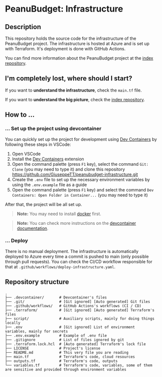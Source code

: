 # PeanuBudget: Infrastructure

## Description

This repository holds the source code for the infrastructure of the PeanuBudget project. The infrastructure is hosted at Azure and is set up with Terraform. It's deployment is done with GitHub Actions.

You can find more information about the PeanuBudget project at the [index repository](https://github.com/GiuseppeTT/peanubudget).

## I'm completely lost, where should I start?

If you want to **understand the infrastructure**, check the `main.tf` file.

If you want to **understand the big picture**, check the [index repository](https://github.com/GiuseppeTT/peanubudget).

## How to ...

### ... Set up the project using devcontainer

You can quickly set up the project for development using [Dev Containers](https://marketplace.visualstudio.com/items?itemName=ms-vscode-remote.remote-containers) by following these steps in VSCode:

1. Open VSCode
1. Install the [Dev Containers](https://marketplace.visualstudio.com/items?itemName=ms-vscode-remote.remote-containers) extension
1. Open the command palette (press `F1` key), select the command `Git: Clone` (you may need to type it) and clone this repository https://github.com/GiuseppeTT/peanubudget-infrastructure.git
1. Create the `.env` file to set up the necessary environment variables by using the `.env.example` file as a guide
1. Open the command palette (press `F1` key) and select the command `Dev Containers: Open Folder in Container...` (you may need to type it)

After that, the project will be all set up.

> **Note:** You may need to install [docker](https://www.docker.com/) first.

> **Note:** You can check more instructions on the [devcontainer documentation](https://code.visualstudio.com/docs/devcontainers/containers).

### ... Deploy

There is no manual deployment. The infrastructure is automatically deployed to Azure every time a commit is pushed to main (only possible through pull requests). You can check the CI/CD workflow responsible for that at `.github/workflows/deploy-infrastructure.yaml`.

## Repository structure

```
.
├── .devcontainer/       # Devcontainer's files
├── .git/                # [Git ignored] [Auto generated] Git files
├── .github/workflows/   # GitHub Actions's workflows (CI / CD)
├── .terraform/          # [Git ignored] [Auto generated] Terraform's files
├── script/              # Auxiliary scripts, mainly for doing things locally
├── .env                 # [Git ignored] List of environment variables, mainly for secrets
├── .env.example         # Example of .env file
├── .gitignore           # List of files ignored by git
├── .terraform.lock.hcl  # [Auto generated] Terraform's lock file
├── LICENSE              # Project's license
├── README.md            # This very file you are reading
├── main.tf              # Terraform's code, cloud resources
├── outputs.tf           # Terraform's code, outputs
└── variables.tf         # Terraform's code, variables, some of them are sensitive and provided through environment variables
```
